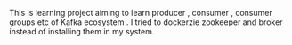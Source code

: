 This is learning project aiming to learn producer , consumer , consumer groups etc of Kafka ecosystem . I tried to dockerzie zookeeper and broker instead of installing them in my system.
